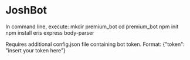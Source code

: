 # JoshBot

In command line, execute:
  mkdir premium_bot
  cd premium_bot
  npm init
  npm install eris express body-parser

Requires additional config.json file containing bot token. Format:
  {"token": "insert your token here"}
